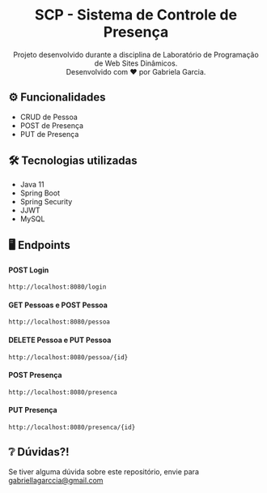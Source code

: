 <div align="center">
  <h1>SCP - Sistema de Controle de Presença</h1>
  <p>Projeto desenvolvido durante a disciplina de Laboratório de Programação de Web Sites Dinâmicos. <br>
  Desenvolvido com ❤️ por Gabriela Garcia.</p>
</div>

## ⚙️ Funcionalidades 
- CRUD de Pessoa
- POST de Presença
- PUT de Presença

## 🛠️ Tecnologias utilizadas
- Java 11
- Spring Boot
- Spring Security
- JJWT
- MySQL

## 🖥️ Endpoints
#### POST Login
````
http://localhost:8080/login
````
#### GET Pessoas e POST Pessoa
````
http://localhost:8080/pessoa
````
#### DELETE Pessoa e PUT Pessoa
````
http://localhost:8080/pessoa/{id}
````
#### POST Presença
````
http://localhost:8080/presenca
````
#### PUT Presença
````
http://localhost:8080/presenca/{id}
````
## ❔ Dúvidas?!
Se tiver alguma dúvida sobre este repositório, envie para gabriellagarccia@gmail.com
